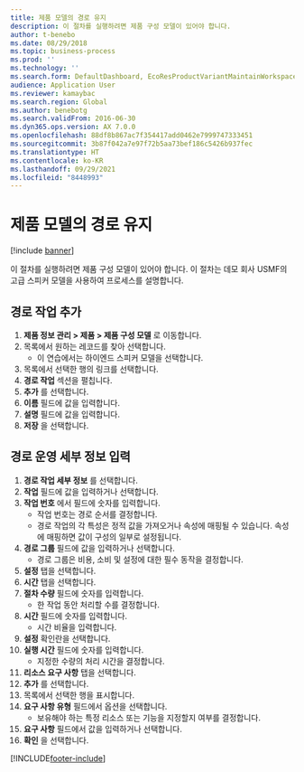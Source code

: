 ```yaml
---
title: 제품 모델의 경로 유지
description: 이 절차를 실행하려면 제품 구성 모델이 있어야 합니다.
author: t-benebo
ms.date: 08/29/2018
ms.topic: business-process
ms.prod: ''
ms.technology: ''
ms.search.form: DefaultDashboard, EcoResProductVariantMaintainWorkspace, PCProductConfigurationModelListPage, PCProductConfigurationModelDetails, PCRouteOperationDetails, WrkCtrCapabilityLookUp
audience: Application User
ms.reviewer: kamaybac
ms.search.region: Global
ms.author: benebotg
ms.search.validFrom: 2016-06-30
ms.dyn365.ops.version: AX 7.0.0
ms.openlocfilehash: 88df8b867ac7f354417add0462e7999747333451
ms.sourcegitcommit: 3b87f042a7e97f72b5aa73bef186c5426b937fec
ms.translationtype: HT
ms.contentlocale: ko-KR
ms.lasthandoff: 09/29/2021
ms.locfileid: "8448993"
---
```

# <a name="maintain-route-for-a-product-model"></a>제품 모델의 경로 유지

[!include [banner](../../includes/banner.md)]

이 절차를 실행하려면 제품 구성 모델이 있어야 합니다. 이 절차는 데모 회사 USMF의 고급 스피커 모델을 사용하여 프로세스를 설명합니다.

## <a name="add-a-route-operation"></a>경로 작업 추가

1. **제품 정보 관리 \> 제품 \> 제품 구성 모델** 로 이동합니다.
1. 목록에서 원하는 레코드를 찾아 선택합니다.
    * 이 연습에서는 하이엔드 스피커 모델을 선택합니다.  
1. 목록에서 선택한 행의 링크를 선택합니다.
1. **경로 작업** 섹션을 펼칩니다.
1. **추가** 를 선택합니다.
1. **이름** 필드에 값을 입력합니다.
1. **설명** 필드에 값을 입력합니다.
1. **저장** 을 선택합니다.

## <a name="enter-route-operation-details"></a>경로 운영 세부 정보 입력

1. **경로 작업 세부 정보** 를 선택합니다.
1. **작업** 필드에 값을 입력하거나 선택합니다.
1. **작업 번호** 에서 필드에 숫자를 입력합니다.
    * 작업 번호는 경로 순서를 결정합니다.  
    * 경로 작업의 각 특성은 정적 값을 가져오거나 속성에 매핑될 수 있습니다. 속성에 매핑하면 값이 구성의 일부로 설정됩니다.  
1. **경로 그룹** 필드에 값을 입력하거나 선택합니다.
    * 경로 그룹은 비용, 소비 및 설정에 대한 필수 동작을 결정합니다.  
1. **설정** 탭을 선택합니다.
1. **시간** 탭을 선택합니다.
1. **절차 수량** 필드에 숫자를 입력합니다.
    * 한 작업 동안 처리할 수를 결정합니다.  
1. **시간** 필드에 숫자를 입력합니다.
    * 시간 비율을 입력합니다.  
1. **설정** 확인란을 선택합니다.
1. **실행 시간** 필드에 숫자를 입력합니다.
    * 지정한 수량의 처리 시간을 결정합니다.  
1. **리소스 요구 사항** 탭을 선택합니다.
1. **추가** 를 선택합니다.
1. 목록에서 선택한 행을 표시합니다.
1. **요구 사항 유형** 필드에서 옵션을 선택합니다.
    * 보유해야 하는 특정 리소스 또는 기능을 지정할지 여부를 결정합니다.  
1. **요구 사항** 필드에서 값을 입력하거나 선택합니다.
1. **확인** 을 선택합니다.



[!INCLUDE[footer-include](../../../includes/footer-banner.md)]